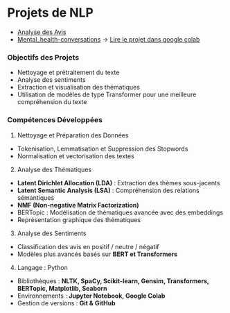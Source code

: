 # Projets de NLP
- [Analyse des Avis](https://github.com/Soilah98/NLP/tree/main/Extraction_Clustering_NLP_review) 
- [Mental_health-conversations](https://github.com/Soilah98/NLP/tree/main/Mental_health-conversations) -> [Lire le projet dans google colab](https://colab.research.google.com/drive/1Y651aMVIbnd4XFeeBd9FhBVXDaLrdS_i?usp=sharing)

###  Objectifs des Projets
- Nettoyage et prétraitement du texte
- Analyse des sentiments
- Extraction et visualisation des thématiques
- Utilisation de modèles de type Transformer pour une meilleure compréhension du texte

###  Compétences Développées
1. Nettoyage et Préparation des Données
- Tokenisation, Lemmatisation et Suppression des Stopwords
- Normalisation et vectorisation des textes
2. Analyse des Thématiques
- **Latent Dirichlet Allocation (LDA)** : Extraction des thèmes sous-jacents
- **Latent Semantic Analysis (LSA)** : Compréhension des relations sémantiques
- **NMF (Non-negative Matrix Factorization)**
- BERTopic : Modélisation de thématiques avancée avec des embeddings
- Représentation graphique des thématiques

3. Analyse des Sentiments
- Classification des avis en positif / neutre / négatif
- Modèles plus avancés basés sur **BERT et Transformers**

4. Langage : Python
- Bibliothèques : **NLTK, SpaCy, Scikit-learn, Gensim, Transformers, BERTopic, Matplotlib, Seaborn**
- Environnements : **Jupyter Notebook, Google Colab**
- Gestion de versions : **Git & GitHub**
